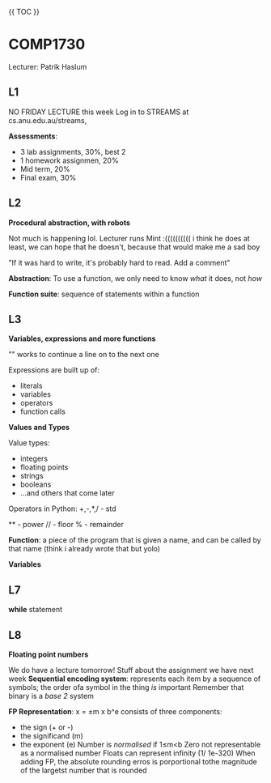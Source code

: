 {{ TOC }}

# COMP1730

Lecturer: Patrik Haslum 


## L1
NO FRIDAY LECTURE this week
Log in to STREAMS at cs.anu.edu.au/streams, 

**Assessments**:
- 3 lab assignments, 30%, best 2
- 1 homework assignmen, 20%
- Mid term, 20%
- Final exam, 30%

## L2

**Procedural abstraction, with robots**

Not much is happening lol. Lecturer runs Mint :(((((((((( i think he does at least, we can hope that he doesn't, because that would make me a sad boy

"If it was hard to write, it's probably hard to read. Add a comment"

**Abstraction**: To use a function, we only need to know *what* it does, not *how*

**Function suite**: sequence of statements within a function



## L3

**Variables, expressions and more functions**

"\" works to continue a line on to the next one

Expressions are built up of:
- literals
- variables
- operators
- function calls

**Values and Types**

Value types:
- integers
- floating points
- strings
- booleans
- ...and others that come later

Operators in Python:
+,-,*,/ - std

\*\* - power
// - floor
% - remainder

**Function**: a piece of the program that is given a name, and can be called by that name (think i already wrote that but yolo)

**Variables**

## L7

**while** statement

## L8

**Floating point numbers**

We do have a lecture tomorrow! Stuff about the assignment we have next week
**Sequential encoding system**: represents each item by a sequence of symbols; the order ofa symbol in the thing *is* important
Remember that binary is a *base 2* system

**FP Representation**: x = ±m x b^e
consists of three components:
- the sign (+ or -)
- the significand (m)
- the exponent (e)
Number is *normalised* if 1≤m<b
Zero not representable as a normalised number
Floats can represent infinity (1/ 1e-320)
When adding FP, the absolute rounding erros is porportional tothe magnitude of the largetst number that is rounded
